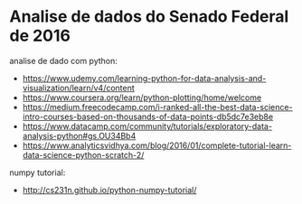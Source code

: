 # Analise de dados do Senado Federal de 2016

analise de dado com python:

* https://www.udemy.com/learning-python-for-data-analysis-and-visualization/learn/v4/content
* https://www.coursera.org/learn/python-plotting/home/welcome
* https://medium.freecodecamp.com/i-ranked-all-the-best-data-science-intro-courses-based-on-thousands-of-data-points-db5dc7e3eb8e
* https://www.datacamp.com/community/tutorials/exploratory-data-analysis-python#gs.OU34Bb4
* https://www.analyticsvidhya.com/blog/2016/01/complete-tutorial-learn-data-science-python-scratch-2/

numpy tutorial:
* http://cs231n.github.io/python-numpy-tutorial/
